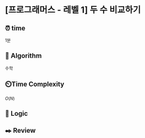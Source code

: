 # [프로그래머스 - 레벨 1] 두 수 비교하기
 
## ⏰  **time**
1분

## :pushpin: **Algorithm**
수학

## ⏲️**Time Complexity**
$O(N)$

## :round_pushpin: **Logic**

## :black_nib: **Review**
